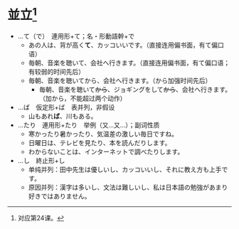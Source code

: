 # 並立[^title]

- ...て（で）　連用形+て；名・形動語幹+で
  - あの人は、背が高く**て**、カッコいいです。（直接连用偏书面，有て偏口语）
  - 毎朝、音楽を聴いて、会社へ行きます。（直接连用偏书面，有て偏口语；有较弱的时间先后）
  - 毎朝、音楽を聴いてから、会社へ行きます。（から加强时间先后）
    - 毎朝、音楽を聴いて<del>から</del>、ジョギングをして<del>から</del>、会社へ行きます。（加から，不能超过两个动作）
- ...ば　仮定形+ば　表并列，非假设
  - 山もあれ**ば**、川もある。
- ...たり　連用形+たり　举例（又...又...）；副词性质
  - 寒かったり暑かったり、気温差の激しい毎日ですね。
  - 日曜日は、テレビを見たり、本を読んだりします。
  - わからないことは、インターネットで調べたりします。
- ...し　終止形+し
  - 单纯并列：田中先生は優しいし、カッコいいし、それに教え方も上手です。
  - 原因并列：漢字は多いし、文法は難しいし、私は日本語の勉強があまり好きではありません。

[^title]: 对应第24课。


